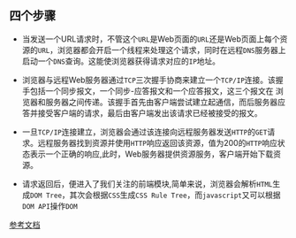 ## 四个步骤
* 当发送一个URL请求时，不管这个`URL`是Web页面的`URL`还是Web页面上每个资源的`URL`，浏览器都会开启一个线程来处理这个请求，同时在远程`DNS`服务器上启动一个`DNS`查询。这能使浏览器获得请求对应的`IP`地址。

* 浏览器与远程Web服务器通过`TCP`三次握手协商来建立一个`TCP/IP`连接。该握手包括一个同步报文，一个同步-应答报文和一个应答报文，这三个报文在 浏览器和服务器之间传递。该握手首先由客户端尝试建立起通信，而后服务器应答并接受客户端的请求，最后由客户端发出该请求已经被接受的报文。

* 一旦`TCP/IP`连接建立，浏览器会通过该连接向远程服务器发送`HTTP`的`GET`请求。远程服务器找到资源并使用`HTTP`响应返回该资源，值为200的`HTTP`响应状态表示一个正确的响应,此时，Web服务器提供资源服务，客户端开始下载资源。

* 请求返回后，便进入了我们关注的前端模块,简单来说，浏览器会解析`HTML`生成`DOM Tree`，其次会根据`CSS`生成`CSS Rule Tree`，而`javascript`又可以根据`DOM API`操作`DOM`


[参考文档](https://blog.csdn.net/tangxiaolang101/article/details/54670218)